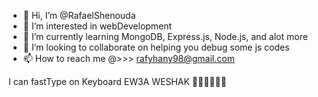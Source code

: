 - 👋 Hi, I’m @RafaelShenouda
- 👀 I’m interested in webDevelopment
- 🌱 I’m currently learning MongoDB, Express.js, Node.js, and alot more
- 💞️ I’m looking to collaborate on helping you debug some js codes
- 📫 How to reach me @>>> rafyhany98@gmail.com

<!---
RafaelShenouda/RafaelShenouda is a ✨ special ✨ repository because its `README.md` (this file) appears on your GitHub profile.
You can click the Preview link to take a look at your changes.
--->

I can fastType on Keyboard EW3A WESHAK 🤡🤡🤡💥💥💥
